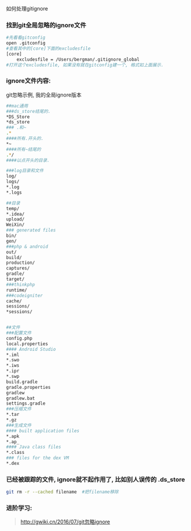 如何处理gitignore

### 找到git全局忽略的ignore文件

```sh
#先看看gitconfig
open .gitconfig
#查看其中的[core]下面的excludesfile
[core]
	excludesfile = /Users/bergman/.gitignore_global
#打开这个excludesfile, 如果没有就在gitconfig建一个, 格式如上面展示.
```

### ignore文件内容:

git忽略示例, 我的全局ignore版本

```sh
##mac通用
###ds_store结尾的.
*DS_Store
*ds_store
### .和~
.*  
####所有.开头的.
*~  
####所有~结尾的
.*/  
####以点开头的目录.

###log目录和文件
log/
logs/
*.log
*.logs

##目录
temp/
*.idea/
upload/
WeiXin/
### generated files
bin/
gen/
###php & android
out/
build/
production/
captures/
gradle/
target/
###thinkphp
runtime/
###codeigniter
cache/
sessions/
*sessions/


##文件
###配置文件
config.php
local.properties
#### Android Studio
*.iml
*.swo
*.iws
*.ipr
*.swp
build.gradle
gradle.properties
gradlew
gradlew.bat
settings.gradle
###压缩文件
*.tar
*.gz
###生成文件
#### built application files
*.apk
*.ap_
#### Java class files
*.class
### files for the dex VM
*.dex
```

### 已经被跟踪的文件, ignore就不起作用了, 比如别人误传的 .ds_store

```sh
git rm -r --cached filename  #把filename移除
```





### 进阶学习: 

> http://gwiki.cn/2016/07/git忽略ignore

